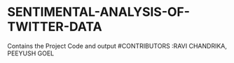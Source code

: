 # SENTIMENTAL-ANALYSIS-OF-TWITTER-DATA
Contains the Project Code and output
 #CONTRIBUTORS :RAVI CHANDRIKA, PEEYUSH GOEL
